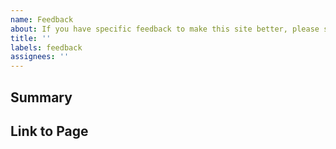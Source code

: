 ```yaml
---
name: Feedback
about: If you have specific feedback to make this site better, please share it
title: ''
labels: feedback
assignees: ''
---
```


[note]: # ' ^^ Provide a general summary of the request in the title above. ^^ '

## Summary

[note]: # ' Provide a brief overview of your feedback. '

## Link to Page

[tip]: # ' Please provide the URL. '
